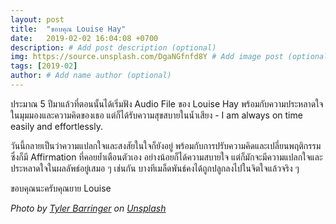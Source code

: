 ```yaml
---
layout: post
title:  "ขอบคุณ Louise Hay"
date:   2019-02-02 16:04:08 +0700
description: # Add post description (optional)
img: https://source.unsplash.com/DgaNGfnfd8Y # Add image post (optional)
tags: [2019-02]
author: # Add name author (optional)
---
```

ประมาณ 5 ปีมาแล้วที่ตอนนั้นได้เริ่มฟัง Audio File ของ Louise Hay พร้อมกับความประหลาดใจในมุมมองและความคิดของเธอ แต่ก็ได้รับความสุขสบายในน้ำเสียง - I am always on time easily and effortlessly.

วันนี้กลายเป็นว่าความแปลกใจและสงสัยในใจก็ยังอยู่ พร้อมกับการปรับความคิดและเปลี่ยนพฤติกรรมซึ่งก็มี Affirmation ที่คอยย้ำเตือนตัวเอง อย่างน้อยก็ได้ความสบายใจ แต่ก็มักจะมีความแปลกใจและประหลาดใจในผลลัพธ์อยู่เสมอ ๆ เช่นกัน บางทีเมล็ดพันธ์คงได้ถูกปลูกลงไปในจิตใจแล้วจริง ๆ

ขอบคุณนะครับคุณยาย Louise

*Photo by [Tyler Barringer](https://unsplash.com/@tbarr16) on [Unsplash](https://unsplash.com/)*
